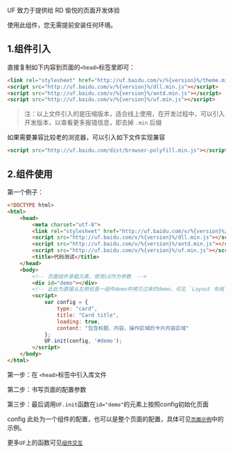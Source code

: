 UF 致力于提供给 RD 愉悦的页面开发体验

使用此组件，您无需提前安装任何环境。

## 1.组件引入

直接复制如下内容到页面的`<head>`标签里即可：

```html
<link rel="stylesheet" href="http://uf.baidu.com/v/%{version}%/theme.min.css" />
<script src="http://uf.baidu.com/v/%{version}%/dll.min.js"></script>
<script src="http://uf.baidu.com/v/%{version}%/antd.min.js"></script>
<script src="http://uf.baidu.com/v/%{version}%/uf.min.js"></script>
```

> 注：以上文件引入的是压缩版本，适合线上使用，在开发过程中，可以引入开发版本，以查看更多报错信息，即去掉 `.min` 后缀

如果需要兼容比较老的浏览器，可以引入如下文件实现兼容
```html
<script src="http://uf.baidu.com/dist/browser-polyfill.min.js"></script>
```


## 2.组件使用

第一个例子：

```html
<!DOCTYPE html>
<html>
    <head>
        <meta charset="utf-8">
        <link rel="stylesheet" href="http://uf.baidu.com/v/%{version}%/theme.min.css" />
        <script src="http://uf.baidu.com/v/%{version}%/dll.min.js"></script>
        <script src="http://uf.baidu.com/v/%{version}%/antd.min.js"></script>
        <script src="http://uf.baidu.com/v/%{version}%/uf.min.js"></script>
        <title>代码测试</title>
    </head>
    <body>
        <!-- 页面组件承载元素，使用id作为参数  -->
        <div id="demo"></div>
        <!-- 此处为直接从左侧任意一组件demo中拷贝过来的demo，可见 `Layout 布局` 尝试配置整个页面  -->
        <script>
            var config = {
                type: "card",
                title: "Card title",
                loading: true,
                content: "包含标题、内容、操作区域的卡片内容区域"
            };
            UF.init(config, '#demo');
        </script>
    </body>
</html>

```

第一步：在 `<head>`标签中引入库文件

第二步：书写页面的配置参数

第三步：最后调用`UF.init`函数在`id="demo"`的元素上按照config初始化页面

config 此处为一个组件的配置，也可以是整个页面的配置，具体可见[`页面示例`](#/Usage/Page)中的示例。

更多`UF`上的函数可见[`组件交互`](#/Api)



